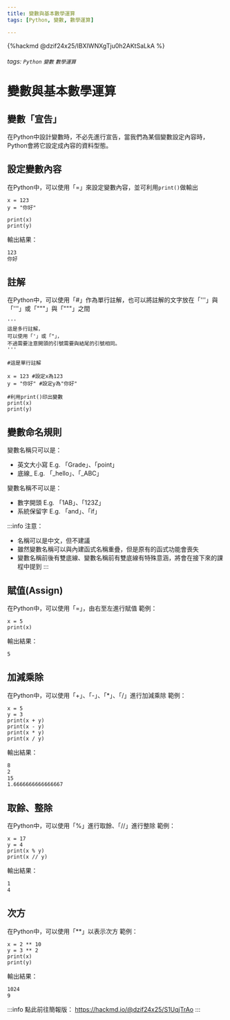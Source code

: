 ```yaml
---
title: 變數與基本數學運算
tags: [Python, 變數, 數學運算]

---
```


{%hackmd  @dzif24x25/IBXIWNXgTju0h2AKtSaLkA %}

###### tags: `Python` `變數` `數學運算`

# 變數與基本數學運算

## 變數「宣告」
在Python中設計變數時，不必先進行宣告，當我們為某個變數設定內容時，Python會將它設定成內容的資料型態。

## 設定變數內容
在Python中，可以使用「=」來設定變數內容，並可利用`print()`做輸出
```python=
x = 123
y = "你好"

print(x)
print(y)
```
輸出結果：
```bash
123
你好
```

## 註解
在Python中，可以使用「#」作為單行註解，也可以將註解的文字放在「'''」與「'''」或「"""」與「"""」之間
```python=
'''
這是多行註解，
可以使用「'」或「"」，
不過需要注意開頭的引號需要與結尾的引號相同。
'''

#這是單行註解

x = 123 #設定x為123
y = "你好" #設定y為"你好"

#利用print()印出變數
print(x)
print(y)
```

## 變數命名規則
變數名稱只可以是：
* 英文大小寫
  E.g. 「Grade」、「point」
* 底線_
  E.g. 「_hello」、「_ABC」

變數名稱不可以是：
* 數字開頭
  E.g. 「1AB」、「123Z」
* 系統保留字
  E.g. 「and」、「if」

:::info
注意：
* 名稱可以是中文，但不建議
* 雖然變數名稱可以與內建函式名稱重疊，但是原有的函式功能會喪失
* 變數名稱前後有雙底線、變數名稱前有雙底線有特殊意涵，將會在接下來的課程中提到
:::

## 賦值(Assign)

在Python中，可以使用「=」，由右至左進行賦值
範例：
```python=
x = 5
print(x)
```
輸出結果：
```bash
5
```

## 加減乘除
在Python中，可以使用「+」、「-」、「*」、「/」進行加減乘除
範例：
```python=
x = 5
y = 3
print(x + y)
print(x - y)
print(x * y)
print(x / y)
```
輸出結果：
```bash
8
2
15
1.6666666666666667
```

## 取餘、整除
在Python中，可以使用「%」進行取餘、「//」進行整除
範例：
```python=
x = 17
y = 4
print(x % y)
print(x // y)
```
輸出結果：
```bash
1
4
```

## 次方
在Python中，可以使用「**」以表示次方
範例：
```python=
x = 2 ** 10
y = 3 ** 2
print(x)
print(y)
```
輸出結果：
```bash
1024
9
```

:::info
點此前往簡報版： https://hackmd.io/@dzif24x25/S1UqjTrAo
:::
